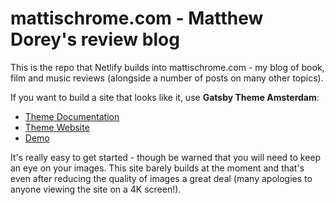 # mattischrome.com - Matthew Dorey's review blog

This is the repo that Netlify builds into mattischrome.com - my blog of book, film and music reviews (alongside a number of posts on many other topics).

If you want to build a site that looks like it, use **Gatsby Theme Amsterdam**:

- [Theme Documentation](https://github.com/ryanwiemer/gatsby-theme-amsterdam)
- [Theme Website](https://amsterdam.netlify.com/)
- [Demo](https://gatsby-starter-amsterdam.netlify.com/)

It's really easy to get started - though be warned that you will need to keep an eye on your images. This site barely builds at the moment and that's even after reducing the quality of images a great deal (many apologies to anyone viewing the site on a 4K screen!).
